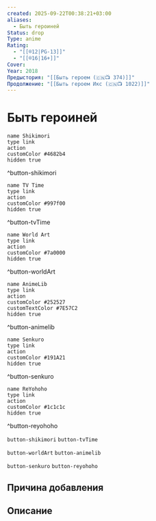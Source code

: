 ```yaml
---
created: 2025-09-22T00:38:21+03:00
aliases:
  - Быть героиней
Status: drop
Type: anime
Rating:
  - "[[®️12|PG-13]]"
  - "[[®️16|16+]]"
Cover:
Year: 2018
Предыстория: "[[Быть героем (🇨🇳📺 374)]]"
Продолжение: "[[Быть героем Икс (🇨🇳📺 1022)]]"
---
```


# Быть героиней




```button
name Shikimori
type link
action 
customColor #4682b4
hidden true
```
^button-shikimori

```button
name TV Time
type link
action 
customColor #997f00
hidden true
```
^button-tvTime

```button
name World Art
type link
action 
customColor #7a0000
hidden true
```
^button-worldArt

```button
name AnimeLib
type link
action 
customColor #252527
customTextColor #7E57C2
hidden true
```
^button-animelib

```button
name Senkuro
type link
action 
customColor #191A21
hidden true
```
^button-senkuro

```button
name ReYohoho
type link
action 
customColor #1c1c1c
hidden true
```
^button-reyohoho



`button-shikimori` `button-tvTime`

`button-worldArt` `button-animelib`

`button-senkuro` `button-reyohoho`



## Причина добавления




## Описание




